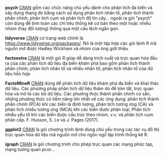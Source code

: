 **psych** [CRAN](https://cran.r-project.org/web/packages/psych/index.html) gồm các chức năng chủ yếu
dành cho phân tích đa biến và xây dựng thang đo bằng cách
sử dụng phân tích nhân tố, phân tích thành phần chính, phân tích cụm và phân tích độ tin cậy...
ngoài ra gói "psych" còn dùng để tính toán các chỉ tiêu thống kê cơ bản theo một hoặc nhiều nhóm
(hay đối tượng) thông qua một câu lệch ngắn gọn.

**tidyverse** [CRAN](https://cran.r-project.org/web/packages/tidyverse/index.html) có trang web chính
là https://www.tidyverse.org/packages/. 
Nó là một tập hợp các gói lệnh R mã nguồn mở được Hadley Wickham và nhóm của ông giới thiệu

**factoextra** [CRAN](https://cran.r-project.org/web/packages/factoextra/index.html) là một gói R giúp
dễ dàng trích xuất và trực quan hóa đầu ra của các phân tích 
dữ liệu đa biến khám phá bao gồm phân tích thành phần chính; phân tích nhân tố và nhiều nhân tố;
phân tích nhân tố của dữ liệu hỗn hợp 

**FactoMineR** [CRAN](https://cran.r-project.org/web/packages/FactoMineR/index.html) dùng để phân tích 
dữ liệu khám phá đa biến và khai thác dữ liệu. Các phương pháp 
phân tích dữ liệu thăm dò để tóm tắt, trực quan hóa và mô tả các bộ dữ liệu. Các phương thức thành
phần chính có sẵn, những phương thức có tiềm năng lớn nhất về các ứng dụng: phân tích thành phần chính
(PCA) khi các biến là định lượng, phân tích tương ứng (CA) và phân tích nhiều tương ứng (MCA) khi các biến
được phân loại, Phân tích nhiều yếu tố khi các biến được cấu trúc theo nhóm, v.v. và phân tích cụm phân cấp.
F. Husson, S. Le và J. Pages (2017).
	
**ggplot2** [CRAN](https://cran.r-project.org/web/packages/ggplot2/index.html) là gói chương trình lệnh 
dùng chủ yếu trong các tác vụ đồ thị trực quan hóa dữ liệu mã
nguồn mở cho ngôn ngữ lập trình thống kê R.

**igraph** [CRAN](https://cran.r-project.org/web/packages/igraph/index.html) là gói chương trình cho phép
trực quan các mạng phức tạp, mạng tương quan pcor...
